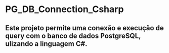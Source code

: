 # PG_DB_Connection_Csharp

## Este projeto permite uma conexão e execução de query com o banco de dados PostgreSQL, ulizando a linguagem C#.
